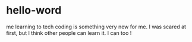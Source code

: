 # hello-word
me learning to tech
coding is something very new for me.
I was scared at first, but I think other people can learn it. I can too !
